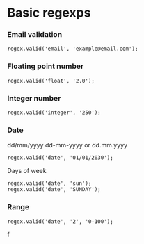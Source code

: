 # Basic regexps

### Email validation
```
regex.valid('email', 'example@email.com');
```

### Floating point number

```
regex.valid('float', '2.0');
```

### Integer number

```
regex.valid('integer', '250');
```

### Date

dd/mm/yyyy dd-mm-yyyy or dd.mm.yyyy
```
regex.valid('date', '01/01/2030');
```

Days of week
```
regex.valid('date', 'sun');
regex.valid('date', 'SUNDAY');
```

### Range 
```
regex.valid('date', '2', '0-100');
```
f
